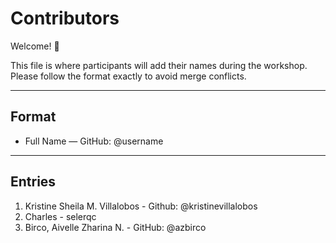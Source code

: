 # Contributors

Welcome! 🎉  

This file is where participants will add their names during the workshop.  
Please follow the format exactly to avoid merge conflicts.

---

## Format
- Full Name —  GitHub: @username

---

## Entries
1. Kristine Sheila M. Villalobos - Github: @kristinevillalobos
1. Charles - selerqc
1. Birco, Aivelle Zharina N. - GitHub: @azbirco

